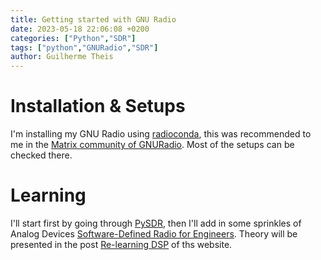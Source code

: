 ```yaml
---
title: Getting started with GNU Radio
date: 2023-05-18 22:06:08 +0200
categories: ["Python","SDR"]
tags: ["python","GNURadio","SDR"]
author: Guilherme Theis
---
```


# Installation & Setups

I'm installing my GNU Radio using [radioconda](https://github.com/ryanvolz/radioconda), this was recommended to me in the [Matrix community of GNURadio](https://www.gnuradio.org/community/). Most of the setups can be checked there. 

# Learning

I'll start first by going through [PySDR](https://pysdr.org/content/frequency_domain.html), then I'll add in some sprinkles of Analog Devices [Software-Defined Radio for Engineers](https://www.analog.com/en/education/education-library/software-defined-radio-for-engineers.html). Theory will be presented in the post [Re-learning DSP](https://guilhermetheis.github.io/posts/re-learning-dsp/) of ths website. 